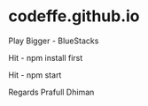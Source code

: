 # codeffe.github.io
Play Bigger - BlueStacks

Hit - npm install first

Hit - npm start

Regards
Prafull Dhiman
